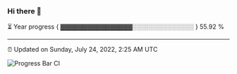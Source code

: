 ### Hi there 👋

⏳ Year progress { ▓▓▓▓▓▓▓▓▓▓▓▓▓▓▓▓░░░░░░░░░░░░░░ } 55.92 %

---

⏰ Updated on Sunday, July 24, 2022, 2:25 AM UTC

![Progress Bar CI](https://github.com/arthurbuhl/arthurbuhl/workflows/Progress%20Bar%20CI/badge.svg)
